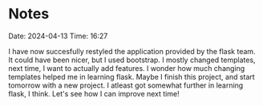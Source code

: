 # Notes
Date: 2024-04-13
Time: 16:27

I have now succesfully restyled the application provided by the flask team.
It could have been nicer, but I used bootstrap.
I mostly changed templates, next time, I want to actually add features.
I wonder how much changing templates helped me in learning flask.
Maybe I finish this project, and start tomorrow with a new project.
I atleast got somewhat further in learning flask, I think.
Let's see how I can improve next time!
